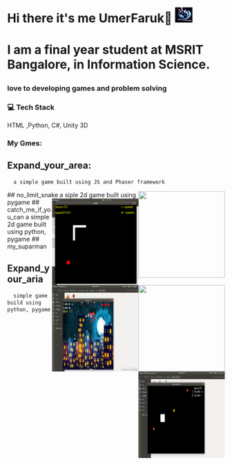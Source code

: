 <h1> Hi there it's me UmerFaruk👋 <img src="/Companylogo.jpeg" width="40" height="35"><h1>


  I am a final year student at MSRIT Bangalore, in Information Science.  
  ### love to developing games and problem solving 
<!--   <img align='right' src="/Companylogo.jpeg" width="400"> -->
  
 ###  :computer: Tech Stack 
 HTML ,Python, C#,  Unity 3D
 
 ###  My Gmes:
 
 ## Expand_your_area:
      a simple game built using JS and Phaser framework
  <img align='right' src="https://github.com/Umer-Faruk/catch_me_if_you_can/blob/master/gifimage.gif?raw=true"  width="200" height="200"/>
 ## no_limit_snake
       a siple 2d game built using pygame
  <img align='right' src = "https://github.com/Umer-Faruk/no_limit_snake/raw/master/image.png?raw=true"  width="200" height="200"/>
  ## catch_me_if_you_can
      a simple 2d game built using python, pygame
   <img align='right' src="https://github.com/Umer-Faruk/catch_me_if_you_can/blob/master/gifimage.gif?raw=true"  width="200" height="200"/>
  ## my_suparman
  
 <img align='right' src = "https://github.com/Umer-Faruk/Pygame_projects/raw/master/image.png?raw=true"  width="200" height="200"/>

  ## Expand_your_aria
      simple game build using python, pygame
   <img align='right' src = "https://github.com/Umer-Faruk/Expand_your_aria/raw/master/image.png?raw=true"  width="200" height="200"/>

  
      
 
  
      
      
 
  
  

 
 





